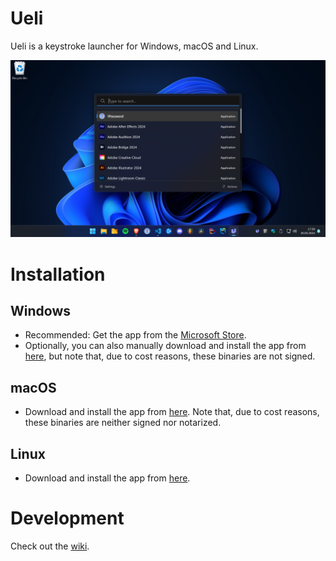 # Ueli

Ueli is a keystroke launcher for Windows, macOS and Linux.

![Screenshot Dark Windows](docs/screenshot-windows-dark.png)

# Installation

## Windows

-   Recommended: Get the app from the [Microsoft Store](https://www.microsoft.com/store/productId/9PK44N42B2G7?ocid=pdpshare).
-   Optionally, you can also manually download and install the app from [here](https://github.com/oliverschwendener/ueli/releases/latest), but note that, due to cost reasons, these binaries are not signed.

## macOS

-   Download and install the app from [here](https://github.com/oliverschwendener/ueli/releases/latest). Note that, due to cost reasons, these binaries are neither signed nor notarized.

## Linux

-   Download and install the app from [here](https://github.com/oliverschwendener/ueli/releases/latest).

# Development

Check out the [wiki](https://github.com/oliverschwendener/ueli/wiki).
